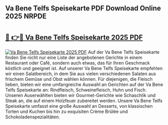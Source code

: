 ## Va Bene Telfs Speisekarte PDF Download Online 2025 NRPDE

# <h2><a href="http://gc70qqx.nevu.top/?p=Va+Bene+Telfs+Speisekarte">🔗 👉🔴 Va Bene Telfs Speisekarte 2025 PDF</a></h2>

[![Va Bene Telfs Speisekarte 2025 PDF](https://i.imgur.com/dBaPXMq.png)](http://gc70qqx.nevu.top/?p=Va+Bene+Telfs+Speisekarte)
Auf der Va Bene Telfs Speisekarte finden Sie nicht nur eine Liste der angebotenen Gerichte in einem Restaurant oder Café, sondern auch etwas, das für Ihren Geschmack köstlich und geeignet ist. Auf unserer Va Bene Telfs Speisekarte empfehlen wir einen Salatbereich, in dem Sie aus vielen verschiedenen Salaten aus frischem Gemüse und Obst wählen können. Für diejenigen, die Fleisch lieben, bieten wir eine umfangreiche Auswahl an Gerichten auf der Va Bene Telfs Speisekarte an: Rindfleisch, Schweinefleisch, Huhn und Fisch. Unseren Auserwählten bieten wir Gourmet-Gerichte wie Schaschlik und Steak an, die auf einem Holzfeuer zubereitet werden. Unsere Va Bene Telfs Speisekarte umfasst eine große Auswahl an Desserts, von klassischen Torten und Kuchen bis hin zu exquisiten Crème Brûlée und Schokoladenspezialitäten.
